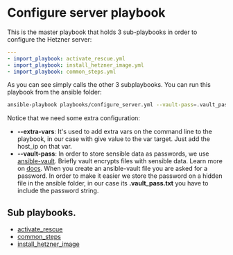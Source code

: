 # Configure server playbook
This is the master playbook that holds 3 sub-playbooks in order to configure the Hetzner server:

```yml
---
- import_playbook: activate_rescue.yml
- import_playbook: install_hetzner_image.yml
- import_playbook: common_steps.yml
```

As you can see simply calls the other 3 subplaybooks. You can run this playbook from the ansible folder:

```bash
ansible-playbook playbooks/configure_server.yml --vault-pass=.vault_pass.txt --extra-vars="target=host_ip"
```

Notice that we need some extra configuration:

* **--extra-vars**: It's used to add extra vars on the command line to the playbook, in our case with give value to the var target.
                Just add the host_ip on that var.
* **--vault-pass**: In order to store sensible data as passwords, we use [ansible-vault](https://docs.ansible.com/ansible/latest/user_guide/vault.html). Briefly vault encrypts files with sensible data. Learn more on [docs](https://docs.ansible.com/ansible/latest/user_guide/vault.html). When you create an ansible-vault file you are asked for a password. In order to make it easier we store the password on a hidden file in the ansible folder, in our case its **.vault_pass.txt** you have to include the password string.

## Sub playbooks.
* [activate_rescue](https://github.com/VictorMorenoJimenez/tfg2020/tree/master/doc/activate_rescue.md)
* [common_steps](https://github.com/VictorMorenoJimenez/tfg2020/tree/master/doc/common_steps.md)
* [install_hetzner_image](https://github.com/VictorMorenoJimenez/tfg2020/tree/master/doc/install_hetzner_image.md)